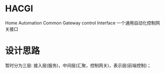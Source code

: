 # HACGI
Home Automation Common Gateway control Interface
一个通用自动化控制网关接口

# 设计思路
暂时分为三层: 接入层(服务)，中间层(汇聚，控制网关)，表示层(前端控制)；

